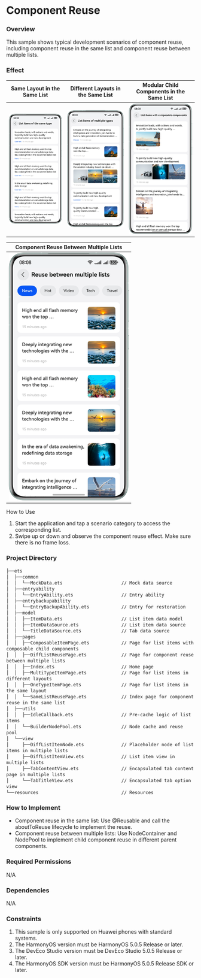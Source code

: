 # Component Reuse

### Overview
This sample shows typical development scenarios of component reuse, including component reuse in the same list and component reuse between multiple lists.


### Effect

| Same Layout in the Same List                                                                    | Different Layouts in the Same List                                  | Modular Child Components in the Same List                               | 
|------------------------------------------------------------------------------------|--------------------------------------------------|--------------------------------------------------|
| <img src="screenshots/device/en0.png" width="320"> | <img src="screenshots/device/en1.png" width="320"> | <img src="screenshots/device/en2.png" width="320"> |

| Component Reuse Between Multiple Lists                                       | 
|--------------------------------------------------|
| <img src="screenshots/device/en3.png" width="320"> | 

How to Use
1. Start the application and tap a scenario category to access the corresponding list.
2. Swipe up or down and observe the component reuse effect. Make sure there is no frame loss.

### Project Directory

```
├──ets
│  ├──common
│  │  └──MockData.ets                      // Mock data source
│  ├──entryability
│  │  └──EntryAbility.ets                  // Entry ability
│  ├──entrybackupability
│  │  └──EntryBackupAbility.ets            // Entry for restoration
│  ├──model
│  │  ├──ItemData.ets                      // List item data model
│  │  ├──ItemDataSource.ets                // List item data source
│  │  └──TitleDataSource.ets               // Tab data source
│  ├──pages
│  │  ├──ComposableItemPage.ets            // Page for list items with composable child components
│  │  ├──DiffListReusePage.ets             // Page for component reuse between multiple lists 
│  │  ├──Index.ets                         // Home page
│  │  ├──MultiTypeItemPage.ets             // Page for list items in different layouts 
│  │  ├──OneTypeItemPage.ets               // Page for list items in the same layout
│  │  └──SameListReusePage.ets             // Index page for component reuse in the same list 
│  ├──utils
│  │  ├──IdleCallback.ets                  // Pre-cache logic of list items 
│  │  └──BuilderNodePool.ets               // Node cache and reuse pool
│  └──view
│     ├──DiffListItemNode.ets              // Placeholder node of list items in multiple lists 
│     ├──DiffListItemView.ets              // List item view in multiple lists
│     ├──TabContentView.ets                // Encapsulated tab content page in multiple lists 
│     └──TabTitleView.ets                  // Encapsulated tab option view
└──resources                               // Resources
```

### How to Implement

* Component reuse in the same list: Use @Reusable and call the aboutToReuse lifecycle to implement the reuse.
* Component reuse between multiple lists: Use NodeContainer and NodePool to implement child component reuse in different parent components.


### Required Permissions

N/A

### Dependencies

N/A

### Constraints

1. This sample is only supported on Huawei phones with standard systems.
2. The HarmonyOS version must be HarmonyOS 5.0.5 Release or later.
3. The DevEco Studio version must be DevEco Studio 5.0.5 Release or later.
4. The HarmonyOS SDK version must be HarmonyOS 5.0.5 Release SDK or later.

